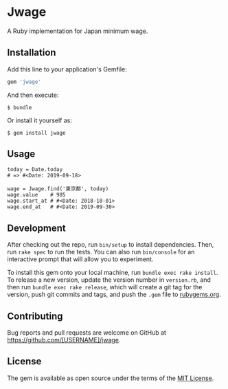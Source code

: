 # Jwage

A Ruby implementation for Japan minimum wage.

## Installation

Add this line to your application's Gemfile:

```ruby
gem 'jwage'
```

And then execute:

    $ bundle

Or install it yourself as:

    $ gem install jwage

## Usage

```
today = Date.today
# => #<Date: 2019-09-18>

wage = Jwage.find('東京都', today)
wage.value    # 985
wage.start_at # #<Date: 2018-10-01>
wage.end_at   # #<Date: 2019-09-30>
```

## Development

After checking out the repo, run `bin/setup` to install dependencies. Then, run `rake spec` to run the tests. You can also run `bin/console` for an interactive prompt that will allow you to experiment.

To install this gem onto your local machine, run `bundle exec rake install`. To release a new version, update the version number in `version.rb`, and then run `bundle exec rake release`, which will create a git tag for the version, push git commits and tags, and push the `.gem` file to [rubygems.org](https://rubygems.org).

## Contributing

Bug reports and pull requests are welcome on GitHub at https://github.com/[USERNAME]/jwage.

## License

The gem is available as open source under the terms of the [MIT License](https://opensource.org/licenses/MIT).
